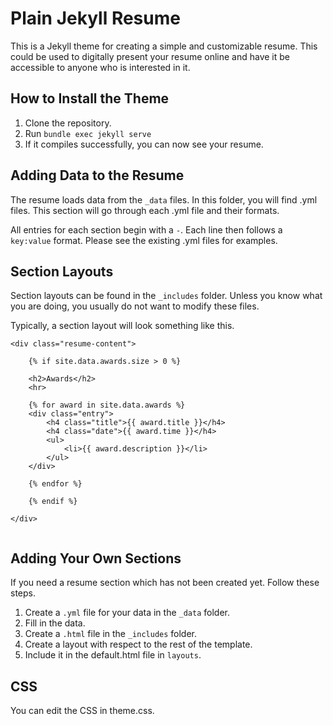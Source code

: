 # Plain Jekyll Resume
This is a Jekyll theme for creating a simple and customizable resume. This could be used to digitally present your resume online and have it be accessible to anyone who is interested in it. 

## How to Install the Theme

1. Clone the repository.
2. Run `bundle exec jekyll serve`
3. If it compiles successfully, you can now see your resume.

## Adding Data to the Resume
The resume loads data from the `_data` files. In this folder, you will find .yml files. This section will go through each .yml file and their formats.

All entries for each section begin with a `-`. Each line then follows a `key:value` format. Please see the existing .yml files for examples.


## Section Layouts
Section layouts can be found in the `_includes` folder. Unless you know what you are doing, you usually do not want to modify these files. 

Typically, a section layout will look something like this.

```
<div class="resume-content">

    {% if site.data.awards.size > 0 %}
    
    <h2>Awards</h2>
    <hr>
    
    {% for award in site.data.awards %}
    <div class="entry">
        <h4 class="title">{{ award.title }}</h4>
        <h4 class="date">{{ award.time }}</h4>
        <ul>
            <li>{{ award.description }}</li>
        </ul>
    </div>
    
    {% endfor %}
    
    {% endif %}
    
</div>
    
```


## Adding Your Own Sections
If you need a resume section which has not been created yet. Follow these steps. 

1. Create a `.yml` file for your data in the `_data` folder.
2. Fill in the data.
3. Create a `.html` file in the `_includes` folder.
4. Create a layout with respect to the rest of the template.
5. Include it in the default.html file in `layouts`.

## CSS

You can edit the CSS in theme.css.  